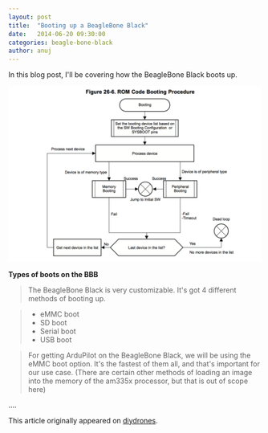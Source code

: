 ```yaml
---
layout: post
title:  "Booting up a BeagleBone Black"
date:   2014-06-20 09:30:00
categories: beagle-bone-black
author: anuj
---
```


In this blog post, I'll be covering how the BeagleBone Black boots up.

![Rom Code boot procedure Beagle bone black](https://raw.githubusercontent.com/RevealingHourCreations/revealinghourcreations.github.io/master/assets/rom-code-boot-procedure-bbb.png)


**Types of boots on the BBB**

>The BeagleBone Black is very customizable. It's got 4 different methods of booting up.
    
> - eMMC boot
> - SD boot
> - Serial boot
> - USB boot


> For getting ArduPilot on the BeagleBone Black, we will be using the eMMC boot option. It's the fastest of them all, and that's important for our use case.
(There are certain other methods of loading an image into the memory of the am335x processor, but that is out of scope here) 

....

This article originally appeared on [diydrones](http://diydrones.com/profiles/blogs/booting-up-a-beaglebone-black).